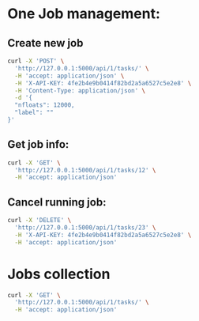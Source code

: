 # One Job management:

## Create new job

```bash
curl -X 'POST' \
  'http://127.0.0.1:5000/api/1/tasks/' \
  -H 'accept: application/json' \
  -H 'X-API-KEY: 4fe2b4e9b0414f82bd2a5a6527c5e2e8' \
  -H 'Content-Type: application/json' \
  -d '{
  "nfloats": 12000,
  "label": ""
}'
```

## Get job info:
```bash
curl -X 'GET' \
  'http://127.0.0.1:5000/api/1/tasks/12' \
  -H 'accept: application/json'
```

## Cancel running job:
```bash
curl -X 'DELETE' \
  'http://127.0.0.1:5000/api/1/tasks/23' \
  -H 'X-API-KEY: 4fe2b4e9b0414f82bd2a5a6527c5e2e8' \
  -H 'accept: application/json'
```

# Jobs collection

```bash
curl -X 'GET' \
  'http://127.0.0.1:5000/api/1/tasks/' \
  -H 'accept: application/json'
```